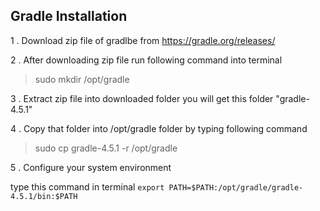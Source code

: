 ## Gradle Installation

1 . Download zip file of gradlbe from https://gradle.org/releases/

2 . After downloading zip file run following command into terminal


> sudo mkdir /opt/gradle   


3 . Extract zip file into downloaded folder you will get this folder "gradle-4.5.1"


4 . Copy that folder into /opt/gradle folder by typing following command   


> sudo cp gradle-4.5.1 -r /opt/gradle



5 . Configure your system environment


type this command in terminal
```export PATH=$PATH:/opt/gradle/gradle-4.5.1/bin:$PATH```

